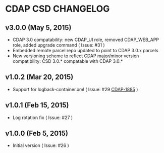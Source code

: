 CDAP CSD CHANGELOG
==================

v3.0.0 (May 5, 2015)
--------------------
- CDAP 3.0 compatability: new CDAP_UI role, removed CDAP_WEB_APP role, added upgrade command ( Issue: #31 )
- Embedded remote parcel repo updated to point to CDAP 3.0.x parcels
- New versioning scheme to reflect CDAP major/minor version compatibility: CSD 3.0.* compatable with CDAP 3.0.*

v1.0.2 (Mar 20, 2015)
---------------------
- Support for logback-container.xml ( Issue: #29 [CDAP-1885](https://issues.cask.co/browse/CDAP-1885) )

v1.0.1 (Feb 15, 2015)
---------------------
- Log rotation fix ( Issue: #27 )

v1.0.0 (Feb 5, 2015)
--------------------
- Initial version ( Issue: #26 )
